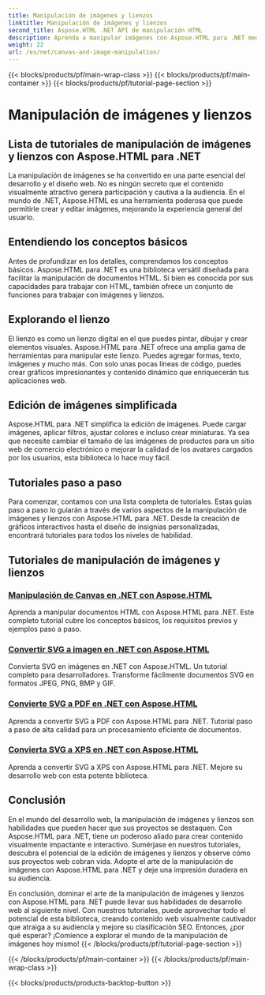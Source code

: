 ```yaml
---
title: Manipulación de imágenes y lienzos
linktitle: Manipulación de imágenes y lienzos
second_title: Aspose.HTML .NET API de manipulación HTML
description: Aprenda a manipular imágenes con Aspose.HTML para .NET mediante tutoriales paso a paso. Descubra el poder del lienzo y la edición de imágenes.
weight: 22
url: /es/net/canvas-and-image-manipulation/
---
```


{{< blocks/products/pf/main-wrap-class >}}
{{< blocks/products/pf/main-container >}}
{{< blocks/products/pf/tutorial-page-section >}}

# Manipulación de imágenes y lienzos


## Lista de tutoriales de manipulación de imágenes y lienzos con Aspose.HTML para .NET

La manipulación de imágenes se ha convertido en una parte esencial del desarrollo y el diseño web. No es ningún secreto que el contenido visualmente atractivo genera participación y cautiva a la audiencia. En el mundo de .NET, Aspose.HTML es una herramienta poderosa que puede permitirle crear y editar imágenes, mejorando la experiencia general del usuario.

## Entendiendo los conceptos básicos

Antes de profundizar en los detalles, comprendamos los conceptos básicos. Aspose.HTML para .NET es una biblioteca versátil diseñada para facilitar la manipulación de documentos HTML. Si bien es conocida por sus capacidades para trabajar con HTML, también ofrece un conjunto de funciones para trabajar con imágenes y lienzos.

## Explorando el lienzo

El lienzo es como un lienzo digital en el que puedes pintar, dibujar y crear elementos visuales. Aspose.HTML para .NET ofrece una amplia gama de herramientas para manipular este lienzo. Puedes agregar formas, texto, imágenes y mucho más. Con solo unas pocas líneas de código, puedes crear gráficos impresionantes y contenido dinámico que enriquecerán tus aplicaciones web.

## Edición de imágenes simplificada

Aspose.HTML para .NET simplifica la edición de imágenes. Puede cargar imágenes, aplicar filtros, ajustar colores e incluso crear miniaturas. Ya sea que necesite cambiar el tamaño de las imágenes de productos para un sitio web de comercio electrónico o mejorar la calidad de los avatares cargados por los usuarios, esta biblioteca lo hace muy fácil.

## Tutoriales paso a paso

Para comenzar, contamos con una lista completa de tutoriales. Estas guías paso a paso lo guiarán a través de varios aspectos de la manipulación de imágenes y lienzos con Aspose.HTML para .NET. Desde la creación de gráficos interactivos hasta el diseño de insignias personalizadas, encontrará tutoriales para todos los niveles de habilidad.

## Tutoriales de manipulación de imágenes y lienzos
### [Manipulación de Canvas en .NET con Aspose.HTML](./manipulating-canvas/)
Aprenda a manipular documentos HTML con Aspose.HTML para .NET. Este completo tutorial cubre los conceptos básicos, los requisitos previos y ejemplos paso a paso.
### [Convertir SVG a imagen en .NET con Aspose.HTML](./convert-svg-to-image/)
Convierta SVG en imágenes en .NET con Aspose.HTML. Un tutorial completo para desarrolladores. Transforme fácilmente documentos SVG en formatos JPEG, PNG, BMP y GIF.
### [Convierte SVG a PDF en .NET con Aspose.HTML](./convert-svg-to-pdf/)
Aprenda a convertir SVG a PDF con Aspose.HTML para .NET. Tutorial paso a paso de alta calidad para un procesamiento eficiente de documentos.
### [Convierta SVG a XPS en .NET con Aspose.HTML](./convert-svg-to-xps/)
Aprenda a convertir SVG a XPS con Aspose.HTML para .NET. Mejore su desarrollo web con esta potente biblioteca.

## Conclusión

En el mundo del desarrollo web, la manipulación de imágenes y lienzos son habilidades que pueden hacer que sus proyectos se destaquen. Con Aspose.HTML para .NET, tiene un poderoso aliado para crear contenido visualmente impactante e interactivo. Sumérjase en nuestros tutoriales, descubra el potencial de la edición de imágenes y lienzos y observe cómo sus proyectos web cobran vida. Adopte el arte de la manipulación de imágenes con Aspose.HTML para .NET y deje una impresión duradera en su audiencia.

En conclusión, dominar el arte de la manipulación de imágenes y lienzos con Aspose.HTML para .NET puede llevar sus habilidades de desarrollo web al siguiente nivel. Con nuestros tutoriales, puede aprovechar todo el potencial de esta biblioteca, creando contenido web visualmente cautivador que atraiga a su audiencia y mejore su clasificación SEO. Entonces, ¿por qué esperar? ¡Comience a explorar el mundo de la manipulación de imágenes hoy mismo!
{{< /blocks/products/pf/tutorial-page-section >}}

{{< /blocks/products/pf/main-container >}}
{{< /blocks/products/pf/main-wrap-class >}}

{{< blocks/products/products-backtop-button >}}
